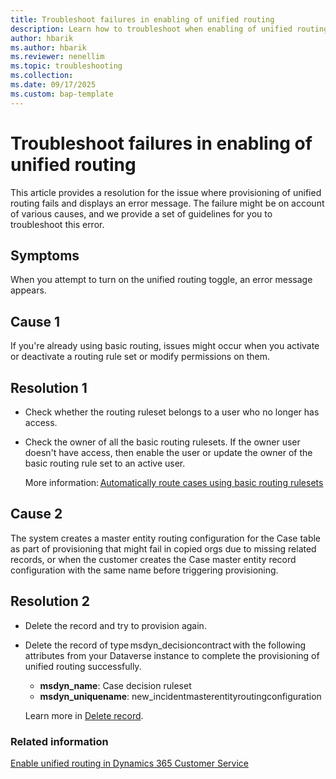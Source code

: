 ```yaml
---
title: Troubleshoot failures in enabling of unified routing
description: Learn how to troubleshoot when enabling of unified routing fails in Dynamics 365 Customer Service.
author: hbarik
ms.author: hbarik
ms.reviewer: nenellim
ms.topic: troubleshooting
ms.collection: 
ms.date: 09/17/2025
ms.custom: bap-template
---
```


# Troubleshoot failures in enabling of unified routing

This article provides a resolution for the issue where provisioning of unified routing fails and displays an error message. The failure might be on account of various causes, and we provide a set of guidelines for you to troubleshoot this error. 

## Symptoms

When you attempt to turn on the unified routing toggle, an error message appears. 

## Cause 1

If you're already using basic routing, issues might occur when you activate or deactivate a routing rule set or modify permissions on them. 

## Resolution 1

- Check whether the routing ruleset belongs to a user who no longer has access.

- Check the owner of all the basic routing rulesets. If the owner user doesn't have access, then enable the user or update the owner of the basic routing rule set to an active user.  

  More information: [Automatically route cases using basic routing rulesets](/dynamics365/customer-service/administer/create-rules-automatically-route-cases)

## Cause 2

The system creates a master entity routing configuration for the Case table as part of provisioning that might fail in copied orgs due to missing related records, or when the customer creates the Case master entity record configuration with the same name before triggering provisioning.

## Resolution 2

- Delete the record and try to provision again.

- Delete the record of type msdyn_decisioncontract with the following attributes from your Dataverse instance to complete the provisioning of unified routing successfully.

  - **msdyn_name**: Case decision ruleset
  - **msdyn_uniquename**: new_incidentmasterentityroutingconfiguration

  Learn more in [Delete record](/power-apps/developer/model-driven-apps/clientapi/reference/xrm-webapi/deleterecord).

### Related information

[Enable unified routing in Dynamics 365 Customer Service](/dynamics365/customer-service/administer/provision-unified-routing)  